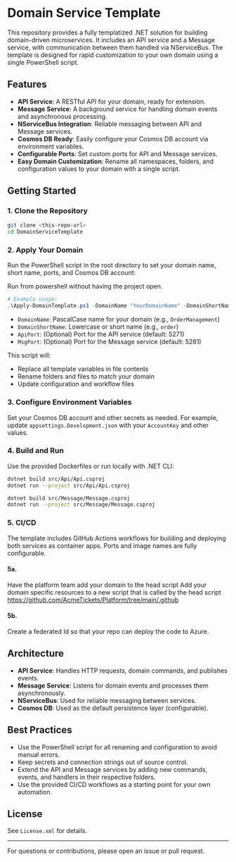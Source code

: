 # Domain Service Template

This repository provides a fully templatized .NET solution for building domain-driven microservices. It includes an API service and a Message service, with communication between them handled via NServiceBus. The template is designed for rapid customization to your own domain using a single PowerShell script.

## Features
- **API Service**: A RESTful API for your domain, ready for extension.
- **Message Service**: A background service for handling domain events and asynchronous processing.
- **NServiceBus Integration**: Reliable messaging between API and Message services.
- **Cosmos DB Ready**: Easily configure your Cosmos DB account via environment variables.
- **Configurable Ports**: Set custom ports for API and Message services.
- **Easy Domain Customization**: Rename all namespaces, folders, and configuration values to your domain with a single script.

## Getting Started

### 1. Clone the Repository
```sh
git clone <this-repo-url>
cd DomainServiceTemplate
```


### 2. Apply Your Domain
Run the PowerShell script in the root directory to set your domain name, short name, ports, and Cosmos DB account:


Run from powershell without having the project open.

```powershell
# Example usage:
.\Apply-DomainTemplate.ps1 -DomainName "YourDomainName" -DomainShortName "yourshortname" -ApiPort "5001" -MsgPort "5002"
```
- `DomainName`: PascalCase name for your domain (e.g., `OrderManagement`)
- `DomainShortName`: Lowercase or short name (e.g., `order`)
- `ApiPort`: (Optional) Port for the API service (default: 5271)
- `MsgPort`: (Optional) Port for the Message service (default: 5281)

This script will:
- Replace all template variables in file contents
- Rename folders and files to match your domain
- Update configuration and workflow files

### 3. Configure Environment Variables
Set your Cosmos DB account and other secrets as needed. For example, update `appsettings.Development.json` with your `AccountKey` and other values.

### 4. Build and Run
Use the provided Dockerfiles or run locally with .NET CLI:
```sh
dotnet build src/Api/Api.csproj
dotnet run --project src/Api/Api.csproj

dotnet build src/Message/Message.csproj
dotnet run --project src/Message/Message.csproj
```

### 5. CI/CD
The template includes GitHub Actions workflows for building and deploying both services as container apps. Ports and image names are fully configurable.

#### 5a.
Have the platform team add your domain to the head script
Add your domain specific resources to a new script that is called by the head script
https://github.com/AcmeTickets/Platform/tree/main/.github

#### 5b.
Create a federated Id so that your repo can deploy the code to Azure. 

## Architecture
- **API Service**: Handles HTTP requests, domain commands, and publishes events.
- **Message Service**: Listens for domain events and processes them asynchronously.
- **NServiceBus**: Used for reliable messaging between services.
- **Cosmos DB**: Used as the default persistence layer (configurable).

## Best Practices
- Use the PowerShell script for all renaming and configuration to avoid manual errors.
- Keep secrets and connection strings out of source control.
- Extend the API and Message services by adding new commands, events, and handlers in their respective folders.
- Use the provided CI/CD workflows as a starting point for your own automation.

## License
See `License.xml` for details.

---

For questions or contributions, please open an issue or pull request.
